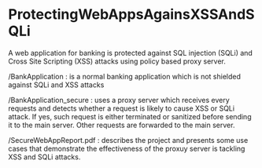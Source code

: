 # ProtectingWebAppsAgainsXSSAndSQLi
A web application for banking is protected against SQL injection (SQLi) and Cross Site Scripting (XSS) attacks using policy based proxy server.

/BankApplication : is a normal banking application which is not shielded against SQLi and XSS attacks

/BankApplication_secure : uses a proxy server which receives every requests and detects whether a request is likely to cause XSS or SQLi attack. If yes, such request is either terminated or sanitized before sending it to the main server. Other requests are forwarded to the main server.

/SecureWebAppReport.pdf : describes the project and presents some use cases that demonstrate the effectiveness of the proxuy server is tackling XSS and SQLi attacks.

